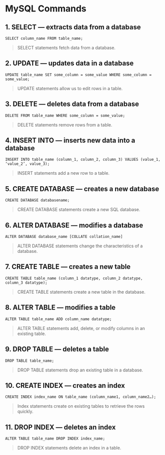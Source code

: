 # MySQL Commands

## **1. SELECT — extracts data from a database**

`SELECT column_name FROM table_name;`

> SELECT statements fetch data from a database.

## **2. UPDATE — updates data in a database**

`UPDATE table_name SET some_column = some_value WHERE some_column = some_value;`

> UPDATE statements allow us to edit rows in a table.

## 3. DELETE — deletes data from a database

`DELETE FROM table_name WHERE some_column = some_value;`

> DELETE statements remove rows from a table.

## 4. INSERT INTO — inserts new data into a database

`INSERT INTO table_name (column_1, column_2, column_3) VALUES (value_1, ‘value_2’, value_3);`

> INSERT statements add a new row to a table.

## 5. CREATE DATABASE — creates a new database

`CREATE DATABASE databasename;`

> CREATE DATABASE statements create a new SQL database.

## 6. ALTER DATABASE — modifies a database

`ALTER DATABASE database_name [COLLATE collation_name]`

> ALTER DATABASE statements change the characteristics of a database.

## 7. CREATE TABLE — creates a new table

`CREATE TABLE table_name (column_1 datatype, column_2 datatype, column_3 datatype);`

> CREATE TABLE statements create a new table in the database.

## 8. ALTER TABLE — modifies a table

`ALTER TABLE table_name ADD column_name datatype;`

> ALTER TABLE statements add, delete, or modify columns in an existing table.

## 9. DROP TABLE — deletes a table

`DROP TABLE table_name;`

> DROP TABLE statements drop an existing table in a database.

## 10. CREATE INDEX — creates an index

`CREATE INDEX index_name ON table_name (column_name1, column_name2…);`

> Index statements create on existing tables to retrieve the rows quickly.

## 11. DROP INDEX — deletes an index

`ALTER TABLE table_name DROP INDEX index_name;`

> DROP INDEX statements delete an index in a table.
